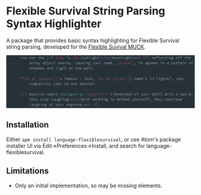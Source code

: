 # Flexible Survival String Parsing Syntax Highlighter

A package that provides basic syntax highlighting for Flexible Survival string parsing, developed for the [Flexible Suvival MUCK](https://flexiblesurvival.com/).

![Example Screenshot](screenshot.png)

## Installation

Either `apm install language-flexiblesurvival`, or use Atom's package installer UI via Edit->Preferences->Install, and search for language-flexiblesurvival.


## Limitations

*   Only an initial implementation, so may be missing elements.

